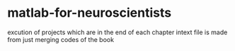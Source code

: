 # matlab-for-neuroscientists
excution of projects which are in the end of each chapter
intext file is made from just merging codes of the book   

